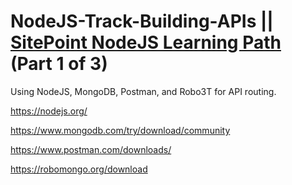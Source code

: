 # NodeJS-Track-Building-APIs || <a href="https://www.sitepoint.com/premium/paths/learn-node-js">SitePoint NodeJS Learning Path</a> (Part 1 of 3)
Using NodeJS, MongoDB, Postman, and Robo3T for API routing.

https://nodejs.org/

https://www.mongodb.com/try/download/community

https://www.postman.com/downloads/

https://robomongo.org/download
